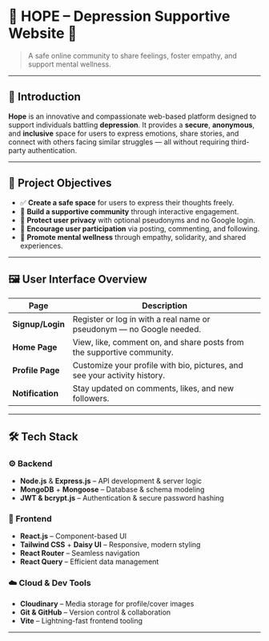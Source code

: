 # 🌟 HOPE – Depression Supportive Website 💙

> A safe online community to share feelings, foster empathy, and support mental wellness.

---

## 🧠 Introduction

**Hope** is an innovative and compassionate web-based platform designed to support individuals battling **depression**. It provides a **secure**, **anonymous**, and **inclusive** space for users to express emotions, share stories, and connect with others facing similar struggles — all without requiring third-party authentication.

---

## 🎯 Project Objectives

- ✅ **Create a safe space** for users to express their thoughts freely.
- 🤝 **Build a supportive community** through interactive engagement.
- 🔐 **Protect user privacy** with optional pseudonyms and no Google login.
- 💬 **Encourage user participation** via posting, commenting, and following.
- 🌈 **Promote mental wellness** through empathy, solidarity, and shared experiences.

---

## 🖼️ User Interface Overview

| Page              | Description                                                                 |
|-------------------|-----------------------------------------------------------------------------|
| **Signup/Login**  | Register or log in with a real name or pseudonym — no Google needed.        |
| **Home Page**     | View, like, comment on, and share posts from the supportive community.      |
| **Profile Page**  | Customize your profile with bio, pictures, and see your activity history.   |
| **Notification**  | Stay updated on comments, likes, and new followers.                         |

---

## 🛠️ Tech Stack

### ⚙️ Backend
- **Node.js** & **Express.js** – API development & server logic
- **MongoDB** + **Mongoose** – Database & schema modeling
- **JWT & bcrypt.js** – Authentication & secure password hashing

### 🎨 Frontend
- **React.js** – Component-based UI
- **Tailwind CSS** + **Daisy UI** – Responsive, modern styling
- **React Router** – Seamless navigation
- **React Query** – Efficient data management

### ☁️ Cloud & Dev Tools
- **Cloudinary** – Media storage for profile/cover images
- **Git & GitHub** – Version control & collaboration
- **Vite** – Lightning-fast frontend tooling

---





